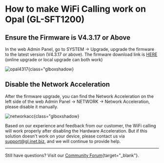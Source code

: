 # How to make WiFi Calling work on Opal (GL-SFT1200)

## Ensure the Firmware is V4.3.17 or Above

In the web Admin Panel, go to SYSTEM -> Upgrade, upgrade the firmware to the latest version (V4.3.17 or above). The firmware download link is [HERE](https://dl.gl-inet.com/) (online upgrade or local upgrade can both work)

![opal4317](https://static.gl-inet.com/docs/router/en/4/faq/wifi_call/opal4317.jpg){class="glboxshadow}

## Disable the Network Acceleration

After the firmware upgrade, you can find the Network Acceleration on the left side of the web Admin Panel -> NETWORK -> Network Acceleration, please disable it manually.

![networkacc](https://static.gl-inet.com/docs/router/en/4/faq/wifi_call/netacc.jpg){class="glboxshadow}

Based on our experience and feedback from our customer, the WiFi calling will work properly after disabling the Hardware Acceleration. But if this solution doesn't work on your device, please contact us via [support@gl.inet.biz](mailto:support@glinet.biz), and we will continue to provide help. 

---

Still have questions? Visit our [Community Forum](https://forum.gl-inet.com){target="_blank"}.